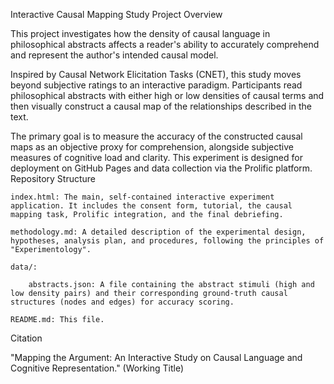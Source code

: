 Interactive Causal Mapping Study
Project Overview

This project investigates how the density of causal language in philosophical abstracts affects a reader's ability to accurately comprehend and represent the author's intended causal model.

Inspired by Causal Network Elicitation Tasks (CNET), this study moves beyond subjective ratings to an interactive paradigm. Participants read philosophical abstracts with either high or low densities of causal terms and then visually construct a causal map of the relationships described in the text.

The primary goal is to measure the accuracy of the constructed causal maps as an objective proxy for comprehension, alongside subjective measures of cognitive load and clarity. This experiment is designed for deployment on GitHub Pages and data collection via the Prolific platform.
Repository Structure

    index.html: The main, self-contained interactive experiment application. It includes the consent form, tutorial, the causal mapping task, Prolific integration, and the final debriefing.

    methodology.md: A detailed description of the experimental design, hypotheses, analysis plan, and procedures, following the principles of "Experimentology".

    data/:

        abstracts.json: A file containing the abstract stimuli (high and low density pairs) and their corresponding ground-truth causal structures (nodes and edges) for accuracy scoring.

    README.md: This file.

Citation

"Mapping the Argument: An Interactive Study on Causal Language and Cognitive Representation." (Working Title)
